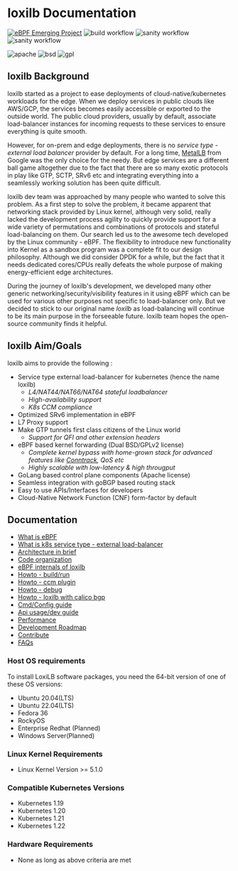 # loxilb Documentation
[![eBPF Emerging Project](https://img.shields.io/badge/ebpf.io-Emerging--Project-success)](https://ebpf.io/projects#loxilb) ![build workflow](https://github.com/loxilb-io/loxilb/actions/workflows/docker-image.yml/badge.svg) ![sanity workflow](https://github.com/loxilb-io/loxilb/actions/workflows/basic-sanity.yml/badge.svg) ![sanity workflow](https://github.com/loxilb-io/loxilbdocs/actions/workflows/documentation.yml/badge.svg)    

![apache](https://img.shields.io/badge/license-Apache-blue.svg) ![bsd](https://img.shields.io/badge/license-BSD-blue.svg) ![gpl](https://img.shields.io/badge/license-GPL-blue.svg)

## loxilb Background 
loxilb started as a project to ease deployments of cloud-native/kubernetes workloads for the edge. When we deploy services in public clouds like AWS/GCP, the services becomes easily accessible or exported to the outside world. The public cloud providers, usually by default, associate load-balancer instances for incoming requests to these services to ensure everything is quite smooth. 

However, for on-prem and edge deployments, there is no *service type - external load balancer* provider by default. For a long time, [MetalLB](https://metallb.universe.tf/) from Google was the only choice for the needy. But edge services are a different ball game altogether due to the fact that there are so many exotic protocols in play like GTP, SCTP, SRv6 etc and integrating everything into a seamlessly working solution has been quite difficult.

loxilb dev team was approached by many people who wanted to solve this problem. As a first step to solve the problem, it became apparent that networking stack provided by Linux kernel, although very solid,  really lacked the development process agility to quickly provide support for a wide variety of permutations and combinations of protocols and stateful load-balancing on them. Our search led us to the awesome tech developed by the Linux community - eBPF. The flexibility to introduce new functionality into Kernel as a sandbox program was a complete fit to our design philosophy. Although we did consider DPDK for a while, but the fact that it needs dedicated cores/CPUs really defeats the whole purpose of making energy-efficient edge architectures.

During the journey of loxilb's development, we developed many other generic networking/security/visibility features in it using eBPF which can be used for various other purposes not specific to load-balancer only. But we decided to stick to our original name *loxilb* as load-balancing will continue to be its main purpose in the forseeable future. loxilb team hopes the open-source community finds it helpful.

## loxilb Aim/Goals

loxilb aims to provide the following :

-  Service type external load-balancer for kubernetes (hence the name loxilb)
    - *L4/NAT44/NAT66/NAT64 stateful loadbalancer*
    - *High-availability support*
    - *K8s CCM compliance*
-  Optimized SRv6 implementation in eBPF
-  L7 Proxy support
-  Make GTP tunnels first class citizens of the Linux world 
    - *Support for QFI and other extension headers*  
-  eBPF based kernel forwarding (Dual BSD/GPLv2 license)
    - *Complete kernel bypass with home-grown stack for advanced features like [Conntrack](https://thermalcircle.de/doku.php?id=blog:linux:connection_tracking_1_modules_and_hooks), QoS etc*
    - *Highly scalable with low-latency & high througput*  
-  GoLang based control plane components (Apache license)
-  Seamless integration with goBGP based routing stack
-  Easy to use APIs/Interfaces for developers
-  Cloud-Native Network Function (CNF) form-factor by default

## Documentation

- [What is eBPF](docs/ebpf.md)
- [What is k8s service type - external load-balancer](docs/lb.md)
- [Architecture in brief](docs/arch.md)
- [Code organization](docs/code.md)
- [eBPF internals of loxilb](docs/loxilbebpf.md)
- [Howto - build/run](docs/run.md)
- [Howto - ccm plugin](docs/ccm.md)
- [Howto - debug](docs/debugging.md)
- [Howto - loxilb with calico bgp](docs/integrate_bgp_eng.md)
- [Cmd/Config guide](docs/cmd.md)
- [Api usage/dev guide](docs/api.md)
- [Performance](docs/perf.md)
- [Development Roadmap](docs/roadmap.md)
- [Contribute](docs/contribute.md)
- [FAQs](docs/faq.md)

### Host OS requirements
To install LoxiLB software packages, you need the 64-bit version of one of these OS versions:
* Ubuntu 20.04(LTS)
* Ubuntu 22.04(LTS)
* Fedora 36
* RockyOS
* Enterprise Redhat (Planned)
* Windows Server(Planned)

### Linux Kernel Requirements
* Linux Kernel Version >= 5.1.0

### Compatible Kubernetes Versions
* Kubernetes 1.19
* Kubernetes 1.20
* Kubernetes 1.21
* Kubernetes 1.22

### Hardware Requirements
* None as long as above criteria are met
